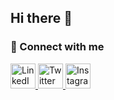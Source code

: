 ## Hi there 👋

### 📱 Connect with me

<a href="https://linkedin.com/in/Sijin-David-Olang-Makuach" target="_blank">
  <img src="https://cdn.jsdelivr.net/gh/devicons/devicon/icons/linkedin/linkedin-original.svg" alt="LinkedIn" width="40" height="40"/>
</a>
<a href="https://twitter.com/sijin-david-olang-makuach" target="_blank">
  <img src="https://cdn.jsdelivr.net/gh/devicons/devicon/icons/twitter/twitter-original.svg" alt="Twitter" width="40" height="40"/>
</a>
<a href="https://instagram.com/justsijin_" target="_blank">
  <img src="https://cdn.jsdelivr.net/gh/devicons/devicon/icons/instagram/instagram-original.svg" alt="Instagram" width="40" height="40"/>
</a> <br>


<!--
**Sijindavid/Sijindavid** is a ✨ _special_ ✨ repository because its `README.md` (this file) appears on your GitHub profile.

Here are some ideas to get you started:

- 🔭 I’m currently working on ...
- 🌱 I’m currently learning ...
- 👯 I’m looking to collaborate on ...
- 🤔 I’m looking for help with ...
- 💬 Ask me about ...
- 📫 How to reach me: ...
- 😄 Pronouns: ...
- ⚡ Fun fact: ...
-->

